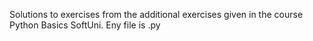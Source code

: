 Solutions to exercises from the additional exercises given in the course Python Basics SoftUni.
Eny file is .py
